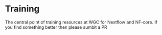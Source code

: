 # Training 

The central point of training resources at WGC for Nextflow and NF-core. If you find something better then please sumbit a PR


